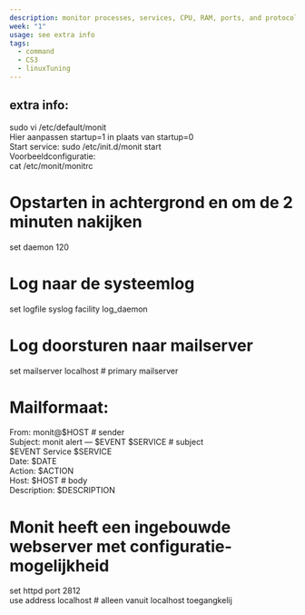 ```yaml
---
description: monitor processes, services, CPU, RAM, ports, and protocols
week: "1"
usage: see extra info
tags:
  - command
  - CS3
  - linuxTuning
---
```

## extra info:

sudo vi /etc/default/monit  
Hier aanpassen startup=1 in plaats van startup=0  
Start service: sudo /etc/init.d/monit start  
Voorbeeldconfiguratie:  
cat /etc/monit/monitrc  
# Opstarten in achtergrond en om de 2 minuten nakijken  
set daemon 120  
# Log naar de systeemlog  
set logfile syslog facility log_daemon  
# Log doorsturen naar mailserver  
set mailserver localhost # primary mailserver  
# Mailformaat:  
From: monit@$HOST # sender  
Subject: monit alert — $EVENT $SERVICE # subject  
$EVENT Service $SERVICE  
Date: $DATE  
Action: $ACTION  
Host: $HOST # body  
Description: $DESCRIPTION  
# Monit heeft een ingebouwde webserver met configuratie-mogelijkheid  
set httpd port 2812  
use address localhost # alleen vanuit localhost toegangkelij

